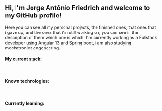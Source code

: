 
## Hi, I'm Jorge Antônio Friedrich and welcome to my GitHub profile!
Here you can see all my personal projects, the finished ones, that ones that i gave up, and the ones that i'm still working on, you can see in the description of them which one is which. I'm currently working as a Fullstack developer using Angular 13 and Spring boot, i am also studying mechatronics engeneering.

#### My current stack: 
<span>
  <img src="https://cdn.jsdelivr.net/gh/devicons/devicon/icons/java/java-original.svg" width="15" heigth="15"/>
  <img src="https://cdn.jsdelivr.net/gh/devicons/devicon/icons/angularjs/angularjs-original.svg" width="15" heigth="15"/>
  <img src="https://cdn.jsdelivr.net/gh/devicons/devicon/icons/postgresql/postgresql-plain.svg" width="15" heigth="15"/>
</span>

#### Known technologies: 
<span>
  <img src="https://cdn.jsdelivr.net/gh/devicons/devicon/icons/java/java-original.svg" width="15" heigth="15"/>
  <img src="https://cdn.jsdelivr.net/gh/devicons/devicon/icons/angularjs/angularjs-original.svg" width="15" heigth="15"/>
  <img src="https://cdn.jsdelivr.net/gh/devicons/devicon/icons/css3/css3-original.svg" width="15" heigth="15"/>
  <img src="https://cdn.jsdelivr.net/gh/devicons/devicon/icons/ubuntu/ubuntu-plain.svg" width="15" heigth="15"/>
  <img src="https://cdn.jsdelivr.net/gh/devicons/devicon/icons/html5/html5-plain.svg" width="15" heigth="15"/>
  <img src="https://cdn.jsdelivr.net/gh/devicons/devicon/icons/postgresql/postgresql-plain.svg" width="15" heigth="15"/>
</span>

#### Currently learning:
<span>
  <img src="https://cdn.jsdelivr.net/gh/devicons/devicon/icons/csharp/csharp-original.svg" width="15" heigth="15"/>
  <img src="https://cdn.jsdelivr.net/gh/devicons/devicon/icons/cplusplus/cplusplus-original.svg" width="15" heigth="15"/>
  <img src="https://cdn.jsdelivr.net/gh/devicons/devicon/icons/arduino/arduino-original-wordmark.svg" width="15" heigth="15"/>

</span>  

